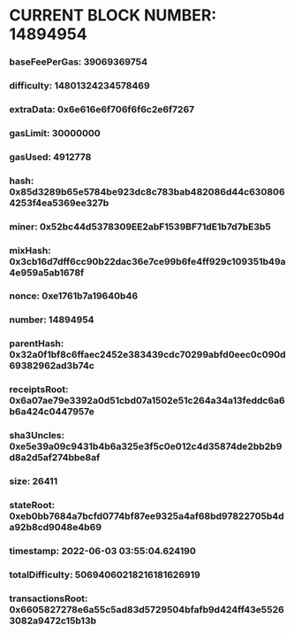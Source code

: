 # CURRENT BLOCK NUMBER: 14894954

### baseFeePerGas: 39069369754
### difficulty: 14801324234578469
### extraData: 0x6e616e6f706f6f6c2e6f7267
### gasLimit: 30000000
### gasUsed: 4912778
### hash: 0x85d3289b65e5784be923dc8c783bab482086d44c6308064253f4ea5369ee327b
### miner: 0x52bc44d5378309EE2abF1539BF71dE1b7d7bE3b5
### mixHash: 0x3cb16d7dff6cc90b22dac36e7ce99b6fe4ff929c109351b49a4e959a5ab1678f
### nonce: 0xe1761b7a19640b46
### number: 14894954
### parentHash: 0x32a0f1bf8c6ffaec2452e383439cdc70299abfd0eec0c090d69382962ad3b74c
### receiptsRoot: 0x6a07ae79e3392a0d51cbd07a1502e51c264a34a13feddc6a6b6a424c0447957e
### sha3Uncles: 0xe5e39a09c9431b4b6a325e3f5c0e012c4d35874de2bb2b9d8a2d5af274bbe8af
### size: 26411
### stateRoot: 0xeb0bb7684a7bcfd0774bf87ee9325a4af68bd97822705b4da92b8cd9048e4b69
### timestamp: 2022-06-03 03:55:04.624190
### totalDifficulty: 50694060218216181626919
### transactionsRoot: 0x6605827278e6a55c5ad83d5729504bfafb9d424ff43e55263082a9472c15b13b

